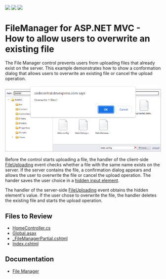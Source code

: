 <!-- default badges list -->
![](https://img.shields.io/endpoint?url=https://codecentral.devexpress.com/api/v1/VersionRange/128552457/23.1.3%2B)
[![](https://img.shields.io/badge/Open_in_DevExpress_Support_Center-FF7200?style=flat-square&logo=DevExpress&logoColor=white)](https://supportcenter.devexpress.com/ticket/details/E4880)
[![](https://img.shields.io/badge/📖_How_to_use_DevExpress_Examples-e9f6fc?style=flat-square)](https://docs.devexpress.com/GeneralInformation/403183)
<!-- default badges end -->
# FileManager for ASP.NET MVC - How to allow users to overwrite an existing file
The File Manager control prevents users from uploading files that already exist on the server. This example demonstrates how to show a conformation dialog that allows users to overwrite an existing file or cancel the upload operation.

![Show a Confirmation Dialog](result.png)

Before the control starts uploading a file, the handler of the client-side [FileUploading](https://docs.devexpress.com/AspNet/js-ASPxClientFileManager.FileUploading) event checks whether a file with the same name exists on the server. If the server contains the file, a confirmation dialog appears and allows the user to overwrite the file or cancel the upload operation. The hander saves the user choice in a [hidden input element](https://learn.microsoft.com/en-us/dotnet/api/system.web.mvc.html.inputextensions.hidden?view=aspnet-mvc-5.2).

The handler of the server-side [FileUploading](https://docs.devexpress.com/AspNet/DevExpress.Web.ASPxFileManager.FileUploading) event obtains the hidden element's value. If the user chose to overwrite the file, the handler deletes the existing file and starts the upload operation.

## Files to Review

* [HomeController.cs](./CS/FileManager_Example/Controllers/HomeController.cs)
* [Global.asax](./CS/FileManager_Example/Global.asax)
* [_FileManagerPartial.cshtml](./CS/FileManager_Example/Views/Home/_FileManagerPartial.cshtml)
* [Index.cshtml](./CS/FileManager_Example/Views/Home/Index.cshtml)

## Documentation

- [File Manager](https://docs.devexpress.com/AspNet/9032/components/file-management/file-manager)
